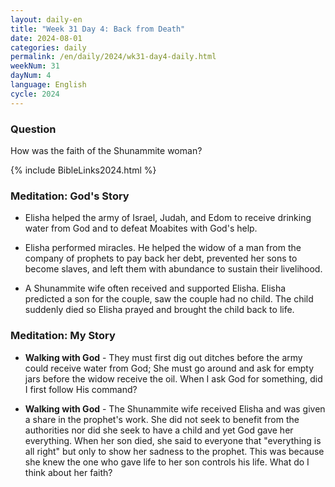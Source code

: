 ```yaml
---
layout: daily-en
title: "Week 31 Day 4: Back from Death"
date: 2024-08-01
categories: daily
permalink: /en/daily/2024/wk31-day4-daily.html
weekNum: 31
dayNum: 4
language: English
cycle: 2024
---
```


### Question     
How was the faith of the Shunammite woman?

{% include BibleLinks2024.html %} 

### Meditation: God's Story   
+ Elisha helped the army of Israel, Judah, and Edom to receive drinking water from God and to defeat Moabites with God's help. 

+ Elisha performed miracles. He helped the widow of a man from the company of prophets to pay back her debt, prevented her sons to become slaves, and left them with abundance to sustain their livelihood. 

+ A Shunammite wife often received and supported Elisha. Elisha predicted a son for the couple, saw the couple had no child. The child suddenly died so Elisha prayed and brought the child back to life. 

### Meditation: My Story   
+ **Walking with God** - They must first dig out ditches before the army could receive water from God; She must go around and ask for empty jars before the widow receive the oil. When I ask God for something, did I first follow His command? 

+ **Walking with God** - The Shunammite wife received Elisha and was given a share in the prophet's work. She did not seek to benefit from the authorities nor did she seek to have a child and yet God gave her everything. When her son died, she said to everyone that "everything is all right" but only to show her sadness to the prophet. This was because she knew the one who gave life to her son controls his life. What do I think about her faith?

